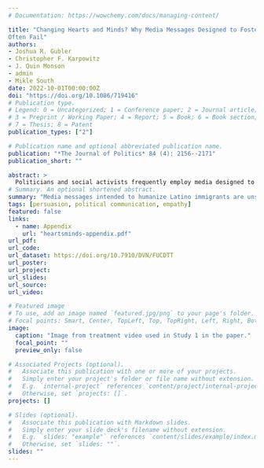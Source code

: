 ```yaml
---
# Documentation: https://wowchemy.com/docs/managing-content/

title: "Changing Hearts and Minds? Why Media Messages Designed to Foster Empathy
Often Fail"
authors:
- Joshua R. Gubler
- Christopher F. Karpowitz
- J. Quin Monson
- admin
- Mikle South
date: 2022-10-01T00:00:00Z
doi: "https://doi.org/10.1086/719416"
# Publication type.
# Legend: 0 = Uncategorized; 1 = Conference paper; 2 = Journal article;
# 3 = Preprint / Working Paper; 4 = Report; 5 = Book; 6 = Book section;
# 7 = Thesis; 8 = Patent
publication_types: ["2"]

# Publication name and optional abbreviated publication name.
publication: "*The Journal of Politics* 84 (4): 2156--2171"
publication_short: ""

abstract: >
  Politicians and social activists frequently employ media designed to change hearts and minds by humanizing out-groups. These messages, it is assumed, lead to empathic concern, which motivates individuals to reconsider punitive policy attitudes. How effective is this approach? Using two experiments, we find that while media messages humanized Latinos for all respondents, the treatment messages produced the largest empathy response among those with the most positive prior attitudes. A key intended target of the media messages—those with the highest pretreatment antipathy toward the out-group—reported a dramatically lower increase in empathy. In a second study, we show that unpleasant affect from dissonance is one important mechanism driving these differential results. In both studies, treatments designed to provoke increased empathic concern produced little change in policy attitudes. Thus, changing hearts using empathy-inducing media is a complex task, making the ability to change minds elusive.
# Summary. An optional shortened abstract.
summary: "Media messages intended to humanize Latino immigrants are unsuccessful on the target audience, and dissonance is an important reason why."
tags: [persuasion, political communication, empathy]
featured: false
links:
  - name: Appendix
    url: "heartsminds-appendix.pdf"
url_pdf:
url_code:
url_dataset: https://doi.org/10.7910/DVN/FUCDTT
url_poster:
url_project:
url_slides:
url_source:
url_video:

# Featured image
# To use, add an image named `featured.jpg/png` to your page's folder. 
# Focal points: Smart, Center, TopLeft, Top, TopRight, Left, Right, BottomLeft, Bottom, BottomRight.
image:
  caption: "Image from treatment video used in Study 1 in the paper."
  focal_point: ""
  preview_only: false

# Associated Projects (optional).
#   Associate this publication with one or more of your projects.
#   Simply enter your project's folder or file name without extension.
#   E.g. `internal-project` references `content/project/internal-project/index.md`.
#   Otherwise, set `projects: []`.
projects: []

# Slides (optional).
#   Associate this publication with Markdown slides.
#   Simply enter your slide deck's filename without extension.
#   E.g. `slides: "example"` references `content/slides/example/index.md`.
#   Otherwise, set `slides: ""`.
slides: ""
---
```

